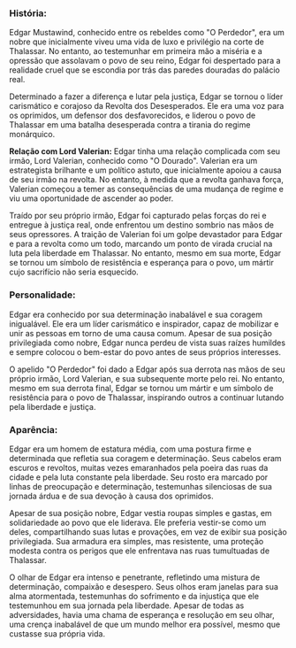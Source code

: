 ### História:

Edgar Mustawind, conhecido entre os rebeldes como "O Perdedor", era um nobre que inicialmente viveu uma vida de luxo e privilégio na corte de Thalassar. No entanto, ao testemunhar em primeira mão a miséria e a opressão que assolavam o povo de seu reino, Edgar foi despertado para a realidade cruel que se escondia por trás das paredes douradas do palácio real.

Determinado a fazer a diferença e lutar pela justiça, Edgar se tornou o líder carismático e corajoso da Revolta dos Desesperados. Ele era uma voz para os oprimidos, um defensor dos desfavorecidos, e liderou o povo de Thalassar em uma batalha desesperada contra a tirania do regime monárquico.

**Relação com Lord Valerian:** Edgar tinha uma relação complicada com seu irmão, Lord Valerian, conhecido como "O Dourado". Valerian era um estrategista brilhante e um político astuto, que inicialmente apoiou a causa de seu irmão na revolta. No entanto, à medida que a revolta ganhava força, Valerian começou a temer as consequências de uma mudança de regime e viu uma oportunidade de ascender ao poder.

Traído por seu próprio irmão, Edgar foi capturado pelas forças do rei e entregue à justiça real, onde enfrentou um destino sombrio nas mãos de seus opressores. A traição de Valerian foi um golpe devastador para Edgar e para a revolta como um todo, marcando um ponto de virada crucial na luta pela liberdade em Thalassar. No entanto, mesmo em sua morte, Edgar se tornou um símbolo de resistência e esperança para o povo, um mártir cujo sacrifício não seria esquecido.
### Personalidade: 
Edgar era conhecido por sua determinação inabalável e sua coragem inigualável. Ele era um líder carismático e inspirador, capaz de mobilizar e unir as pessoas em torno de uma causa comum. Apesar de sua posição privilegiada como nobre, Edgar nunca perdeu de vista suas raízes humildes e sempre colocou o bem-estar do povo antes de seus próprios interesses.

O apelido "O Perdedor" foi dado a Edgar após sua derrota nas mãos de seu próprio irmão, Lord Valerian, e sua subsequente morte pelo rei. No entanto, mesmo em sua derrota final, Edgar se tornou um mártir e um símbolo de resistência para o povo de Thalassar, inspirando outros a continuar lutando pela liberdade e justiça.

### Aparência:

Edgar era um homem de estatura média, com uma postura firme e determinada que refletia sua coragem e determinação. Seus cabelos eram escuros e revoltos, muitas vezes emaranhados pela poeira das ruas da cidade e pela luta constante pela liberdade. Seu rosto era marcado por linhas de preocupação e determinação, testemunhas silenciosas de sua jornada árdua e de sua devoção à causa dos oprimidos.

Apesar de sua posição nobre, Edgar vestia roupas simples e gastas, em solidariedade ao povo que ele liderava. Ele preferia vestir-se como um deles, compartilhando suas lutas e provações, em vez de exibir sua posição privilegiada. Sua armadura era simples, mas resistente, uma proteção modesta contra os perigos que ele enfrentava nas ruas tumultuadas de Thalassar.

O olhar de Edgar era intenso e penetrante, refletindo uma mistura de determinação, compaixão e desespero. Seus olhos eram janelas para sua alma atormentada, testemunhas do sofrimento e da injustiça que ele testemunhou em sua jornada pela liberdade. Apesar de todas as adversidades, havia uma chama de esperança e resolução em seu olhar, uma crença inabalável de que um mundo melhor era possível, mesmo que custasse sua própria vida.